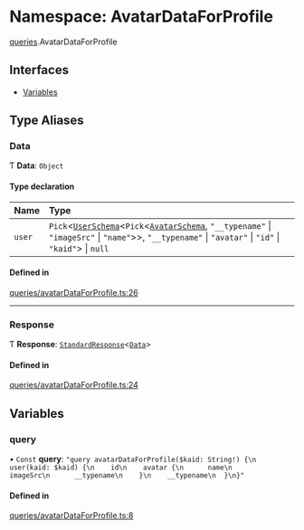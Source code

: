 # Namespace: AvatarDataForProfile

[queries](api/modules/queries.md).AvatarDataForProfile

## Interfaces

- [Variables](api/interfaces/queries.AvatarDataForProfile.Variables.md)

## Type Aliases

### Data

Ƭ **Data**: `Object`

#### Type declaration

| Name | Type |
| :------ | :------ |
| `user` | `Pick`\<[`UserSchema`](api/interfaces/UserSchema.md)\<`Pick`\<[`AvatarSchema`](api/interfaces/AvatarSchema.md), ``"__typename"`` \| ``"imageSrc"`` \| ``"name"``\>\>, ``"__typename"`` \| ``"avatar"`` \| ``"id"`` \| ``"kaid"``\> \| ``null`` |

#### Defined in

[queries/avatarDataForProfile.ts:26](https://github.com/bhavjitChauhan/khan-api/blob/b7f7b44b/src/queries/avatarDataForProfile.ts#L26)

___

### Response

Ƭ **Response**: [`StandardResponse`](api/README.md#standardresponse)\<[`Data`](api/modules/queries.AvatarDataForProfile.md#data)\>

#### Defined in

[queries/avatarDataForProfile.ts:24](https://github.com/bhavjitChauhan/khan-api/blob/b7f7b44b/src/queries/avatarDataForProfile.ts#L24)

## Variables

### query

• `Const` **query**: ``"query avatarDataForProfile($kaid: String!) {\n  user(kaid: $kaid) {\n    id\n    avatar {\n      name\n      imageSrc\n      __typename\n    }\n    __typename\n  }\n}"``

#### Defined in

[queries/avatarDataForProfile.ts:8](https://github.com/bhavjitChauhan/khan-api/blob/b7f7b44b/src/queries/avatarDataForProfile.ts#L8)
